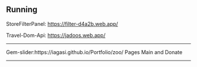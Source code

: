 <h2>Running</h2>

StoreFilterPanel: https://filter-d4a2b.web.app/
</hr>

Travel-Dom-Api: https://jadoos.web.app/
<hr>
Gem-slider:https://iagasi.github.io/Portfolio/zoo/
Pages Main and Donate
<hr>

